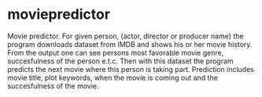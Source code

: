 # moviepredictor

Movie predictor. For given person, (actor, director or producer name) the program downloads dataset from IMDB and shows his or her movie history. From the output one can see persons most favorable movie genre, succesfulness of the person e.t.c. Then with this dataset the program predicts the next movie where this person is taking part. Prediction includes movie title, plot keywords, when the movie is coming out and the succesfulness of the movie.
